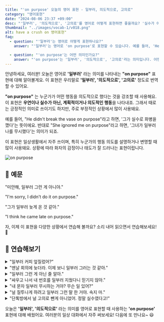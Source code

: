 ```yaml
---
title: "'on purpose' 오늘의 영어 표현 - 일부러, 의도적으로, 고의로"
category: "영어표현"
date: "2024-08-06 23:37 +09:00"
desc: "'일부러', '의도적으로', '고의로'를 영어로 어떻게 표현하면 좋을까요? '실수가 아니라 일부러 그랬어', '그는 일부러 늦게 왔어' 등을 영어로 표현하는 법을 배워봅시다. 다양한 예문을 통해서 연습하고 본인의 표현으로 만들어 보세요."
thumbnail: "../images/vocab-1/v018.png"
alt: have a crush on 영어표현"
faq:
  - question: "'일부러'는 영어로 어떻게 표현하나요?"
    answer: "'일부러'는 영어로 'on purpose'로 표현할 수 있습니다. 예를 들어, 'He did it on purpose'는 '그가 일부러 그렇게 했어'라는 의미입니다."

  - question: "'on purpose'는 어떤 의미인가요?"
    answer: "'on purpose'는 '일부러', '의도적으로', '고의로'라는 의미입니다. 어떤 행동이 우연이나 실수가 아니라 의도적으로 행해졌음을 나타낼 때 사용합니다."
---
```


안녕하세요, 여러분! 오늘은 영어로 **'일부러'** 라는 의미를 나타내는 **"on purpose"** 표현에 대해 알아볼게요. 이 표현은 우리말로 **'일부러', '의도적으로', '고의로'** 정도로 번역할 수 있어요.

**"on purpose"** 는 누군가가 어떤 행동을 의도적으로 했다는 것을 강조할 때 사용해요. 이 표현은 **우연이나 실수가 아닌, 계획적이거나 의도적인 행동**을 나타내죠. 그래서 때로는 긍정적인 의미로 쓰이기도 하지만, 주로 부정적인 상황에서 많이 사용돼요.

예를 들어, "He didn't break the vase on purpose"라고 하면, '그가 실수로 화병을 깼다'는 뜻이에요. 반대로 "She ignored me on purpose"라고 하면, '그녀가 일부러 나를 무시했다'는 의미가 되죠.

이 표현은 일상생활에서 자주 쓰이며, 특히 누군가의 행동 의도를 설명하거나 변명할 때 많이 사용돼요. 상황에 따라 화자의 감정이나 태도가 잘 드러나는 표현이랍니다.

![on purpose](../images/vocab-1/v018-1.avif)

## 📖 예문

"미안해, 일부러 그런 게 아니야."

"I'm sorry, I didn't do it on purpose."

"그가 일부러 늦게 온 것 같아."

"I think he came late on purpose."

자, 이제 이 표현을 다양한 상황에서 연습해 볼까요? 소리 내어 읽으면서 연습해보세요! 🚀

## 💬 연습해보기

<details>
<summary>"일부러 커피 엎질렀어?"</summary>
<span>"Did you spill that coffee on purpose?"</span>
</details>

<details>
<summary>"맨날 회의에 늦더라. 이제 보니 일부러 그러는 것 같아."</summary>
<span>"She's always late to meetings. I'm starting to think she does it on purpose."</span>
</details>

<details>
<summary>"일부러 그런 게 아닌 줄 알아."</summary>
<span>"I know you didn't do it on purpose."</span>
</details>

<details>
<summary>"싸우고 나서 내 번호를 일부러 지웠다니 믿기지 않아."</summary>
<span>"I can't believe he deleted my number on purpose after our fight."</span>
</details>

<details>
<summary>"내 문자 일부러 무시하는 거야? 무슨 일 있어?"</summary>
<span>"Are you ignoring my texts on purpose? What's going on?"</span>
</details>

<details>
<summary>"널 질투나게 하려고 일부러 그런 말 한 거야. 속지 마."</summary>
<span>"He probably said that on purpose to make you jealous. Don't fall for it."</span>
</details>

<details>
<summary>"단톡방에서 널 고의로 뺀게 아니었어. 정말 실수였다고!"</summary>
<span>"I didn't leave you out of the group chat on purpose. It was an honest mistake!"</span>
</details>

오늘은 **'일부러', '의도적으로'** 라는 의미를 영어로 표현할 때 사용하는 **'on purpose'** 표현에 대해 배웠어요. 여러분의 일상 대화에서 자주 써보세요! 다음에 또 만나요~ 😃
